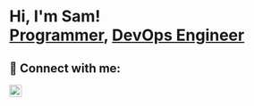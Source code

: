 
<h1>Hi, I'm Sam! <br/><a href="https://github.com/Revivalfire">Programmer</a>, <a href="https://www.linkedin.com/in/samuelagbokpo/">DevOps Engineer</a>




<h2> 🤳 Connect with me:</h2>


[<img align="left" alt="sam | LinkedIn" width="22px" src="https://cdn.jsdelivr.net/npm/simple-icons@v3/icons/linkedin.svg" />][linkedin]


[linkedin]: https://www.linkedin.com/in/samuelagbokpo/

<!--


Here are some ideas to get you started:

- 🔭 I’m currently working on ...
- 🌱 I’m currently learning ...
- 👯 I’m looking to collaborate on ...
- 🤔 I’m looking for help with ...
- 💬 Ask me about ...
- 📫 How to reach me: ...
- 😄 Pronouns: ...
- ⚡ Fun fact: ...
<!--
